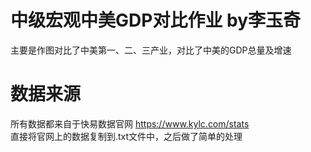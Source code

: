 # 中级宏观中美GDP对比作业  by李玉奇
主要是作图对比了中美第一、二、三产业，对比了中美的GDP总量及增速  
# 数据来源  
所有数据都来自于快易数据官网 https://www.kylc.com/stats  
直接将官网上的数据复制到.txt文件中，之后做了简单的处理  

